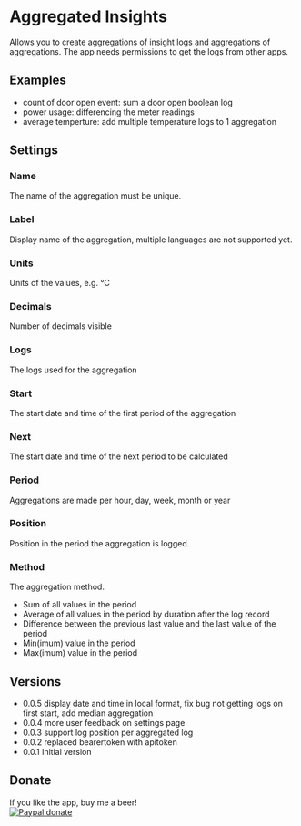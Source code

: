 # Aggregated Insights

Allows you to create aggregations of insight logs and aggregations of aggregations.
The app needs permissions to get the logs from other apps.

## Examples
* count of door open event: sum a door open boolean log
* power usage: differencing the meter readings
* average temperture: add multiple temperature logs to 1 aggregation

## Settings
### Name
The name of the aggregation must be unique.
### Label
Display name of the aggregation, multiple languages are not supported yet.
### Units
Units of the values, e.g. °C
### Decimals
Number of decimals visible
### Logs
The logs used for the aggregation
### Start
The start date and time of the first period of the aggregation
### Next
The start date and time of the next period to be calculated
### Period
Aggregations are made per hour, day, week, month or year
### Position
Position in the period the aggregation is logged.
### Method
The aggregation method.
* Sum of all values in the period
* Average of all values in the period by duration after the log record
* Difference between the previous last value and the last value of the period
* Min(imum) value in the period
* Max(imum) value in the period

## Versions
* 0.0.5 display date and time in local format, fix bug not getting logs on first start, add median aggregation 
* 0.0.4 more user feedback on settings page
* 0.0.3 support log position per aggregated log
* 0.0.2 replaced bearertoken with apitoken
* 0.0.1 Initial version

## Donate
If you like the app, buy me a beer!  
[![Paypal donate][pp-donate-image]][pp-donate-link]

[pp-donate-link]: https://www.paypal.me/basvm
[pp-donate-image]: https://www.paypalobjects.com/en_US/i/btn/btn_donateCC_LG.gif
